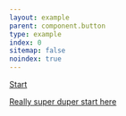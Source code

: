 ```yaml
---
layout: example
parent: component.button
type: example
index: 0
sitemap: false
noindex: true
---
```


<div class="ds_button-group">
<a href="#" class="ds_button">Start</a><br />

<a href="#" class="ds_button">Really super duper start here</a>
</div>

